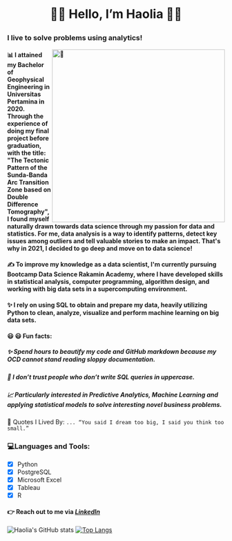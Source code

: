 #  <p align="center">  :wave::wave:         Hello, I’m Haolia     :ok_woman:
### **I live to solve problems using analytics!** 



[<img align="right" height="400" alt="🦑" src="https://user-images.githubusercontent.com/22963968/155458995-e4c24fff-d667-48cd-a1ce-1f66cd233a14.png">](#)   
   
#### <p align="justified">  📊 I attained my Bachelor of **Geophysical Engineering** in **Universitas Pertamina** in 2020. Through the experience of doing my final project before graduation, with the title: **"The Tectonic Pattern of the Sunda-Banda Arc Transition Zone based on Double Difference Tomography"**, I found myself naturally drawn towards data science through my passion for data and statistics. For me, data analysis is a way to identify patterns, detect key issues among outliers and tell valuable stories to make an impact. That's why in 2021, I decided to go deep and move on to data science! 

#### <p align="justified"> ✍️ To improve my knowledge as a data scientist, I'm currently pursuing Bootcamp Data Science Rakamin Academy, where I have developed skills in statistical analysis, computer programming, algorithm design, and working with big data sets in a supercomputing environment. 

#### <p align="justified"> ✨ I rely on using SQL to obtain and prepare my data, heavily utilizing Python to clean, analyze, visualize and perform machine learning on big data sets. 

#### :smiley: :smiley: **Fun facts:**

   ##### ✨ Spend hours to beautify my code and GitHub markdown because my OCD cannot stand reading sloppy documentation.
   ##### 🤔 I don’t trust people who don’t write SQL queries in uppercase.
   ##### 📈 Particularly interested in Predictive Analytics, Machine Learning and applying statistical models to solve interesting novel business problems.
   :thought_balloon: Quotes I Lived By: 
`... “You said I dream too big, I said you think too small.” `

###  :computer:Languages and Tools:
-  [x] Python
-  [x] PostgreSQL
-  [x] Microsoft Excel
-  [x] Tableau
-  [x] R
   
#### 👉 Reach out to me via *[LinkedIn](https://www.linkedin.com/in/haolia-haolia-490587137/)* 

</p align="justified">


![Haolia's GitHub stats](https://github-readme-stats.vercel.app/api?username=haolia&show_icons=true&theme=radical)
[![Top Langs](https://github-readme-stats.vercel.app/api/top-langs/?username=haolia&show_icons=true&theme=radical)](https://github.com/haolia/github-readme-stats)


<!---
haolia/haolia is a ✨ special ✨ repository because its `README.md` (this file) appears on your GitHub profile.
You can click the Preview link to take a look at your changes.
--->
